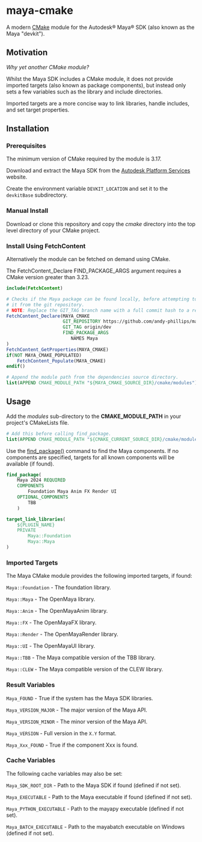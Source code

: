 # maya-cmake
A modern [CMake](https://cmake.org) module for the Autodesk® Maya® SDK (also known as the Maya "devkit").

## Motivation
*Why yet another CMake module?*

Whilst the Maya SDK includes a CMake module, it does not provide imported targets (also known as package components), but instead only sets a few variables such as the library and include directories.

Imported targets are a more concise way to link libraries, handle includes, and set target properties.

## Installation

### Prerequisites

The minimum version of CMake required by the module is 3.17.

Download and extract the Maya SDK from the [Autodesk Platform Services](https://aps.autodesk.com/developer/overview/maya) website.

Create the environment variable `DEVKIT_LOCATION` and set it to the `devkitBase` subdirectory.

### Manual Install

Download or clone this repository and copy the *cmake* directory into the top level directory of your CMake project.

### Install Using FetchContent

Alternatively the module can be fetched on demand using CMake.

The FetchContent_Declare FIND_PACKAGE_ARGS argument requires a CMake version greater than 3.23.

```CMake
include(FetchContent)

# Checks if the Maya package can be found locally, before attempting to retrieve
# it from the git repository.
# NOTE: Replace the GIT_TAG branch name with a full commit hash to a release version tag.
FetchContent_Declare(MAYA_CMAKE
                     GIT_REPOSITORY https://github.com/andy-phillips/maya-cmake.git
                     GIT_TAG origin/dev
                     FIND_PACKAGE_ARGS
                        NAMES Maya
)
FetchContent_GetProperties(MAYA_CMAKE)
if(NOT MAYA_CMAKE_POPULATED)
    FetchContent_Populate(MAYA_CMAKE)
endif()

# Append the module path from the dependencies source directory.
list(APPEND CMAKE_MODULE_PATH "${MAYA_CMAKE_SOURCE_DIR}/cmake/modules")
```

## Usage

Add the *modules* sub-directory to the **CMAKE_MODULE_PATH** in your project's CMakeLists file.

```CMake
# Add this before calling find_package.
list(APPEND CMAKE_MODULE_PATH "${CMAKE_CURRENT_SOURCE_DIR}/cmake/modules")
```

Use the [find_package()](https://cmake.org/cmake/help/latest/command/find_package.html#command:find_package) command to find the Maya components. If no components are specified, targets for all known components will be available (if found). 

```CMake
find_package(
    Maya 2024 REQUIRED
    COMPONENTS
        Foundation Maya Anim FX Render UI
    OPTIONAL_COMPONENTS
        TBB
    )

target_link_libraries(
    ${PLUGIN_NAME}
    PRIVATE
        Maya::Foundation
        Maya::Maya
)
```

### Imported Targets

The Maya CMake module provides the following imported targets, if found:

`Maya::Foundation` - The foundation library.

`Maya::Maya` - The OpenMaya library.

`Maya::Anim` - The OpenMayaAnim library.

`Maya::FX` - The OpenMayaFX library.

`Maya::Render` - The OpenMayaRender library.

`Maya::UI` - The OpenMayaUI library.

`Maya::TBB` - The Maya compatible version of the TBB library.

`Maya::CLEW` - The Maya compatible version of the CLEW library.

### Result Variables

`Maya_FOUND` - True if the system has the Maya SDK libraries.

`Maya_VERSION_MAJOR` - The major version of the Maya API.

`Maya_VERSION_MINOR` - The minor version of the Maya API.

`Maya_VERSION` - Full version in the `X.Y` format.

`Maya_Xxx_FOUND` - True if the component Xxx is found.

### Cache Variables

The following cache variables may also be set:

`Maya_SDK_ROOT_DIR` - Path to the Maya SDK if found (defined if not set).

`Maya_EXECUTABLE` - Path to the Maya executable if found (defined if not set).

`Maya_PYTHON_EXECUTABLE` - Path to the mayapy executable (defined if not set).

`Maya_BATCH_EXECUTABLE` - Path to the mayabatch executable on Windows (defined if not set).
